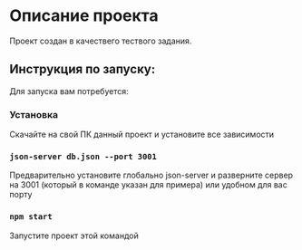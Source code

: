 # Описание проекта

Проект создан в качествего тествого задания.

## Инструкция по запуску:

Для запуска вам потребуется:

### Установка

Скачайте на свой ПК данный проект и установите все зависимости 

### `json-server db.json --port 3001`

Предварительно установите глобально json-server и разверните сервер на 3001 (который в команде указан для примера) или удобном для вас порту

### `npm start`

Запустите проект этой командой
